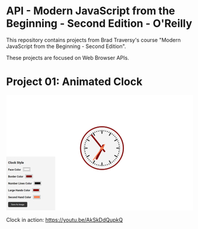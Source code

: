 # API - Modern JavaScript from the Beginning - Second Edition - O'Reilly

This repository contains projects from Brad Traversy's course "Modern JavaScript from the Beginning - Second Edition".

These projects are focused on Web Browser APIs.

# Project 01: Animated Clock

![ Animated Clock screenshot](clock.png)

Clock in action: https://youtu.be/AkSkDdQupkQ
